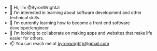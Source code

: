 - 👋 Hi, I’m @ByronWrightJr
- 👀 I’m interested in learning about software development and other technical skills.
- 🌱 I’m currently learning how to become a front end software developer/engineer
- 💞️ I’m looking to collaborate on making apps and websites that make life easier for others.
- 📫 You can reach me at byronwrightjr@gmail.com

<!---
ByronWrightJr/ByronWrightJr is a ✨ special ✨ repository because its `README.md` (this file) appears on your GitHub profile.
You can click the Preview link to take a look at your changes.
--->
